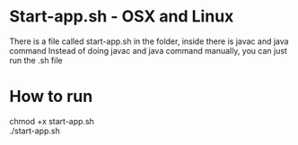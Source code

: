 # Start-app.sh - OSX and Linux

There is a file called start-app.sh in the folder, inside there is javac and java command 
Instead of doing javac and java command manually, you can just run the .sh file  

# How to run

chmod +x start-app.sh  
./start-app.sh  
